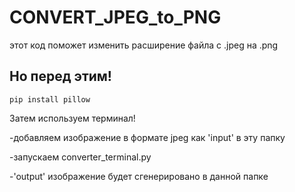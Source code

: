 # CONVERT_JPEG_to_PNG

этот код поможет изменить расширение файла с .jpeg на .png

## Но перед этим!
`pip install pillow`

Затем используем терминал!

-добавляем изображение в формате jpeg как 'input' в эту папку

-запускаем converter_terminal.py

-'output' изображение будет сгенерировано в данной папке



